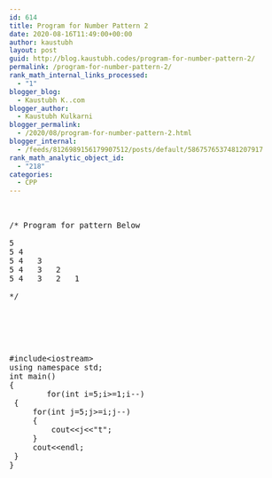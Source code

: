 ```yaml
---
id: 614
title: Program for Number Pattern 2
date: 2020-08-16T11:49:00+00:00
author: kaustubh
layout: post
guid: http://blog.kaustubh.codes/program-for-number-pattern-2/
permalink: /program-for-number-pattern-2/
rank_math_internal_links_processed:
  - "1"
blogger_blog:
  - Kaustubh K..com
blogger_author:
  - Kaustubh Kulkarni
blogger_permalink:
  - /2020/08/program-for-number-pattern-2.html
blogger_internal:
  - /feeds/8126989156179907512/posts/default/5867576537481207917
rank_math_analytic_object_id:
  - "218"
categories:
  - CPP
---
```

<pre><br /><br />/* Program for pattern Below<br /><br />5	<br />5	4	<br />5	4	3	<br />5	4	3	2	<br />5	4	3	2	1	<br /><br />*/<br /><br /><br /><br /><br /><br /><br />#include&lt;iostream><br />using namespace std;<br />int main()<br />{<br />		for(int i=5;i>=1;i--)<br />	{<br />		for(int j=5;j>=i;j--)<br />		{<br />			cout&lt;&lt;j&lt;&lt;"t";<br />		}<br />		cout&lt;&lt;endl;<br />	}<br />}<br /><br /><br /><br /></pre>